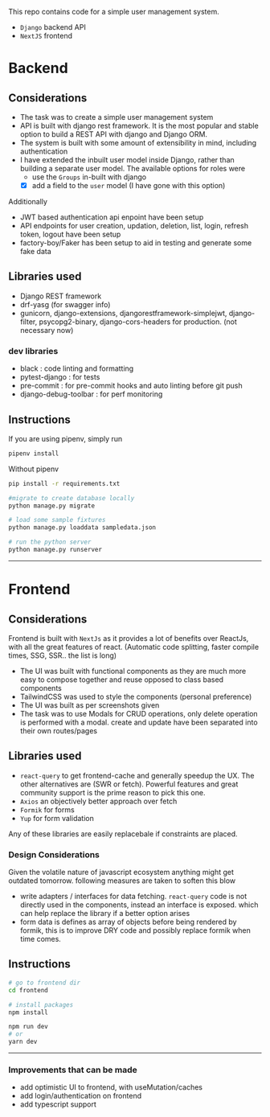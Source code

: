 This repo contains code for a simple user management system.

- `Django` backend API
- `NextJS` frontend

# Backend

## Considerations

- The task was to create a simple user management system
- API is built with django rest framework. It is the most popular and stable option to build a REST API with django and Django ORM.
- The system is built with some amount of extensibility in mind, including authentication
- I have extended the inbuilt user model inside Django, rather than building a separate user model. The available options for roles were
  - use the `Groups` in-built with django
  - [x] add a field to the `user` model (I have gone with this option)

Additionally

- JWT based authentication api enpoint have been setup
- API endpoints for user creation, updation, deletion, list, login, refresh token, logout have been setup
- factory-boy/Faker has been setup to aid in testing and generate some fake data

## Libraries used

- Django REST framework
- drf-yasg (for swagger info)
- gunicorn, django-extensions, djangorestframework-simplejwt, django-filter, psycopg2-binary, django-cors-headers for production. (not necessary now)

### dev libraries

- black : code linting and formatting
- pytest-django : for tests
- pre-commit : for pre-commit hooks and auto linting before git push
- django-debug-toolbar : for perf monitoring

## Instructions

If you are using pipenv, simply run

```bash
pipenv install
```

Without pipenv

```bash
pip install -r requirements.txt
```

```bash
#migrate to create database locally
python manage.py migrate

# load some sample fixtures
python manage.py loaddata sampledata.json

# run the python server
python manage.py runserver
```

---

# Frontend

## Considerations

Frontend is built with `NextJs` as it provides a lot of benefits over ReactJs, with all the great features of react. (Automatic code splitting, faster compile times, SSG, SSR.. the list is long)

- The UI was built with functional components as they are much more easy to compose together and reuse opposed to class based components
- TailwindCSS was used to style the components (personal preference)
- The UI was built as per screenshots given
- The task was to use Modals for CRUD operations, only delete operation is performed with a modal. create and update have been separated into their own routes/pages

## Libraries used

- `react-query` to get frontend-cache and generally speedup the UX. The other alternatives are (SWR or fetch). Powerful features and great community support is the prime reason to pick this one.
- `Axios` an objectively better approach over fetch
- `Formik` for forms
- `Yup` for form validation

Any of these libraries are easily replacebale if constraints are placed.

### Design Considerations

Given the volatile nature of javascript ecosystem anything might get outdated tomorrow. following measures are taken to soften this blow

- write adapters / interfaces for data fetching. `react-query` code is not directly used in the components, instead an interface is exposed. which can help replace the library if a better option arises
- form data is defines as array of objects before being rendered by formik, this is to improve DRY code and possibly replace formik when time comes.

## Instructions

```bash
# go to frontend dir
cd frontend

# install packages
npm install

npm run dev
# or
yarn dev
```

---

### Improvements that can be made

- add optimistic UI to frontend, with useMutation/caches
- add login/authentication on frontend
- add typescript support
